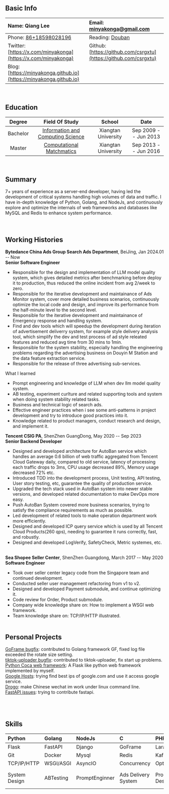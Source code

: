 ## Basic Info
| Name: Qiang Lee                          | Email: [minyakonga@gmail.com](minyakonga@gmail.com)                                        |
|:----------------------------------------|:-------------------------------------------------------------------|
| Phone: [86+18598028196](86+18598028196)                   |Reading: [Douban](https://book.douban.com/mine?status=collect)|
| Twitter: [https://x.com/minyakonga](https://x.com/minyakonga) | Github: [https://github.com/csrgxtu](https://github.com/csrgxtu)                                 |
|Blog: [https://minyakonga.github.io](https://minyakonga.github.io)|
<br/>

## Education
| Degree | Field Of Study | School | Date |
|:------:|:--------------:|:------:|:----:|
|Bachelor|[Information and Computing Science](https://math.xtu.edu.cn/)|Xiangtan University|Sep 2009 -- Jun 2013|
|Master|[Computational Matchmatics](https://math.xtu.edu.cn/)|Xiangtan University|Sep 2013 -- Jun 2016
<br/>


## Summary
7+ years of experience as a server-end developer, having led the development of critical systems handling high volumes of data and traffic. I have in-depth knowledge of Python, Golang, and NodeJs, and continuously explore and optimize the internals of web frameworks and databases like MySQL and Redis to enhance system performance.
<br/><br/><br/>

## Working Histories
**Bytedance China Ads Group Search Ads Department**, BeiJing, Jan 2024.01 -- Now  
**Senior Software Engineer**  
* Responsible for the design and implementation of LLM model quality system, which gives detailed metrics after benchmarking before deploy it to production, thus reduced the online incident from avg 2/week to zero.
* Responsible for the iterative development and maintainance of Ads Monitor system, cover more detailed business scenarios, continuously optimize the local code and design, and improve its performance from the half-minute level to the second level.
* Responsible for the iterative development and maintainance of Emergency response and handling system.
* Find and dev tools which will speedup the development during iteration of advertisement deliverry system, for example style delivery analysis tool, which simplify the dev and test process of ad style releated features and reduced avg time from 30 mins to 1min.
* Responsible for the system stability, especially handling the engineering problems regarding the advertising business on Douyin M Station and the data feature extraction service.
* Responsible for the release of three advertising sub-services.

What I learned
* Prompt engineering and knowledge of LLM when dev llm model quality system.
* AB testing, experiment curlture and related supporting tools and system when doing system stability related tasks.
* Business and technical logic of search ads.
* Effective engineer practices when i see some anti-patterns in project development and try to introduce good practices into it.
* Knowledge related to product managers, conduct research and design, and implement it.


**Tencent CSIG PA**, ShenZhen GuangDong, May 2020 -- Sep 2023  
**Senior Backend Developer**

* Designed and developed architecture for AutoBan service which handles an average 0.6 billion of web traffic aggregated from Tencent Cloud Gateway daily, compared to old service, latency of processing each traffic drops to 3ms, CPU usage decreased 89%, Memory usage decreased 72% etc.
* Introduced TDD into the development process, Unit testing, API testing, User story testing, etc, guarantee the quality of production service.
* Upgraded the tech stack used in AutoBan system into newer stable versions, and developed related documentation to make DevOps more easy.
* Push AutoBan System covered more business scenarios, trying to satisfy the compliance requirements as much as possible.
* Led development of related tools to make operation department work more efficiently.
* Designed and developed ICP query service which is used by all Tencent Cloud Products(260 qps), needing to guarantee it runs correctly, fast, and robustly.
* Designed and developed LogVerify, SafetyCheck, Metric systemes, etc.
<br/><br/>

**Sea Shopee Seller Center**, ShenZhen Guangdong, March 2017 -- May 2020  
**Software Engineer**

* Took over seller center legacy code from the Singapore team and continued development.
* Conducted seller user management refactoring from v1 to v2.
* Designed and developed Payment submodule, and continue optimizing it.
* Code review for Order, Product submodule.
* Company wide knowledge share on: How to implement a WSGI web framework.
* Team knowledge share on: TCP/IP/HTTP illustrated.
<br/><br/>

## Personal Projects
[GoFrame bugfix](https://github.com/gogf/gf/pull/802): contributed to Golang framework GF, fixed log file exceeded the rotate size setting.  
[tiktok-uploader bugfix](https://github.com/wkaisertexas/tiktok-uploader/pull/58): contributed to tiktok-uploader, fix start up problems.  
[Python Coca web framework](https://github.com/csrgxtu/Cocoa): A Flask like python web framework implemented by myself.  
[Google Hosts](https://github.com/csrgxtu/GoogleHosts-Python): trying find best ips of google.com and use it access google service.  
[Drogo](https://github.com/csrgxtu/Drogo): make Chinese wechat im work under linux command line.  
[FastAPI issues](https://github.com/tiangolo/fastapi/issues?q=is%3Aissue+csrgxtu+is%3Aclosed): trying to contribute fastapi.  
<br/><br/><br/>

## Skills  
| Python        | Golang    | NodeJs  | C           | PHP          | Java        | Bash      |
|:--------------|:----------|:--------|:------------|:-------------|:------------|:----------|
| Flask         | FastAPI   | Django  | GoFrame     | Laravel      | SpringBoot  | ExpressJS |
| Git           | Docker    | Mysql   | Redis       | Kafka        | Prometheus  | MongoDB   |
| TCP/IP/HTTP   | WSGI/ASGI | AsyncIO | Concurrency | Optimization | Refactoring | TDD       |
| System Design |ABTesting|PromptEnginner|Ads Delivery System|Product Design|Effetiveness of engineer team|AWS|
